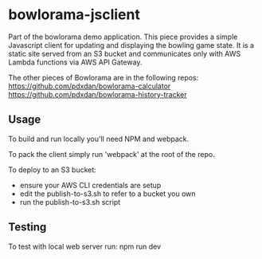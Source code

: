 # bowlorama-jsclient

Part of the bowlorama demo application. This piece provides a simple Javascript client for updating and displaying
the bowling game state. It is a static site served from an S3 bucket and communicates only with AWS Lambda functions
via AWS API Gateway. 

The other pieces of Bowlorama are in the following repos:
https://github.com/pdxdan/bowlorama-calculator
https://github.com/pdxdan/bowlorama-history-tracker

## Usage

To build and run locally you'll need NPM and webpack.

To pack the client simply run 'webpack' at the root of the repo. 

To deploy to an S3 bucket:
- ensure your AWS CLI credentials are setup
- edit the publish-to-s3.sh to refer to a bucket you own
- run the publish-to-s3.sh script

## Testing

To test with local web server run:
npm run dev
